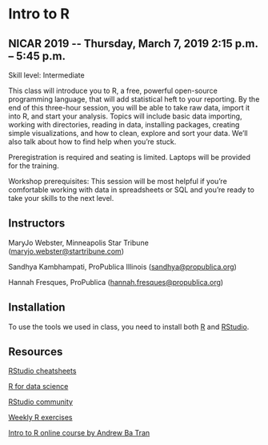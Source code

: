 # Intro to R
## NICAR 2019 -- Thursday, March 7, 2019 2:15 p.m. – 5:45 p.m.

Skill level: Intermediate

This class will introduce you to R, a free, powerful open-source programming language, that will add statistical heft to your reporting. By the end of this three-hour session, you will be able to take raw data, import it into R, and start your analysis. Topics will include basic data importing, working with directories, reading in data, installing packages, creating simple visualizations, and how to clean, explore and sort your data. We’ll also talk about how to find help when you’re stuck.

Preregistration is required and seating is limited. Laptops will be provided for the training.

Workshop prerequisites: This session will be most helpful if you’re comfortable working with data in spreadsheets or SQL and you’re ready to take your skills to the next level.


## Instructors
MaryJo Webster, Minneapolis Star Tribune (maryjo.webster@startribune.com)

Sandhya Kambhampati, ProPublica Illinois (sandhya@propublica.org)

Hannah Fresques, ProPublica (hannah.fresques@propublica.org)

## Installation
To use the tools we used in class, you need to install both [R](https://cran.rstudio.com/) and [RStudio](https://www.rstudio.com/products/rstudio/download/).

## Resources
[RStudio cheatsheets](https://www.rstudio.com/resources/cheatsheets/)

[R for data science](http://r4ds.had.co.nz/)

[RStudio community](https://community.rstudio.com/)

[Weekly R exercises](https://github.com/rfordatascience/tidytuesday/blob/master/README.md)

[Intro to R online course by Andrew Ba Tran](http://learn.r-journalism.com/en/introduction/)

